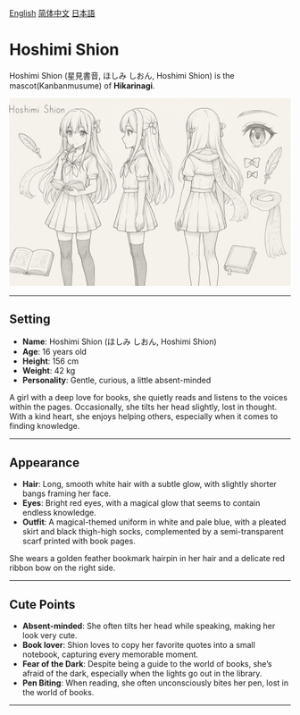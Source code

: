 [English](README.md)
[简体中文](README.zh.md)
[日本語](README.ja.md)

# Hoshimi Shion

Hoshimi Shion (星見書音, ほしみ しおん, Hoshimi Shion) is the mascot(Kanbanmusume) of **Hikarinagi**.

![Hoshimi Shion](./v9/2C7AF6DDA7327CD463C4CEB48CCF300E.png)

---

## Setting

- **Name**: Hoshimi Shion (ほしみ しおん, Hoshimi Shion)
- **Age**: 16 years old
- **Height**: 156 cm
- **Weight**: 42 kg
- **Personality**: Gentle, curious, a little absent-minded

A girl with a deep love for books, she quietly reads and listens to the voices within the pages. Occasionally, she tilts her head slightly, lost in thought. With a kind heart, she enjoys helping others, especially when it comes to finding knowledge.

---

## Appearance

- **Hair**: Long, smooth white hair with a subtle glow, with slightly shorter bangs framing her face.
- **Eyes**: Bright red eyes, with a magical glow that seems to contain endless knowledge.
- **Outfit**: A magical-themed uniform in white and pale blue, with a pleated skirt and black thigh-high socks, complemented by a semi-transparent scarf printed with book pages.

She wears a golden feather bookmark hairpin in her hair and a delicate red ribbon bow on the right side.

---

## Cute Points

- **Absent-minded**: She often tilts her head while speaking, making her look very cute.
- **Book lover**: Shion loves to copy her favorite quotes into a small notebook, capturing every memorable moment.
- **Fear of the Dark**: Despite being a guide to the world of books, she’s afraid of the dark, especially when the lights go out in the library.
- **Pen Biting**: When reading, she often unconsciously bites her pen, lost in the world of books.

---